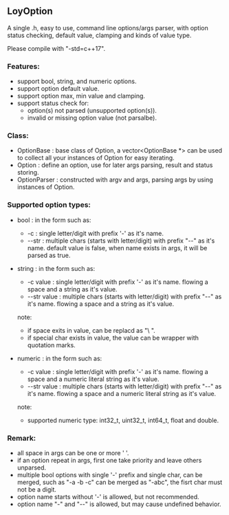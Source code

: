 ## LoyOption
A single .h, easy to use, command line options/args parser, 
with option status checking, default value, clamping and kinds of value type.

Please compile with "-std=c++17".

### Features:
  * support bool, string, and numeric options.
  * support option default value.
  * support option max, min value and clamping.
  * support status check for:
      * option(s) not parsed (unsupported option(s)).
      * invalid or missing option value (not parsalbe).

### Class:
  * OptionBase   : base class of Option, a vector<OptionBase *> can be used to
                   collect all your instances of Option for easy iterating.
  * Option<T>    : define an option, use for later args parsing, result and status storing.
  * OptionParser : constructed with argv and args, parsing args by using instances of Option.

### Supported option types:
  * bool : in the form such as:
      * -c    : single letter/digit with prefix '-' as it's name.
      * --str : multiple chars (starts with letter/digit) with prefix "--" as it's name.
    default value is false, when name exists in args, it will be parsed as true.
  * string : in the form such as:
      * -c value    : single letter/digit with prefix '-' as it's name.
                      flowing a space and a string as it's value.
      * --str value : multiple chars (starts with letter/digit) with prefix "--" as it's name.
                      flowing a space and a string as it's value.
                      
    note:
      * if space exits in value, can be replacd as "\ ".
      * if special char exists in value, the value can be wrapper with quotation marks.
  * numeric : in the form such as:
      * -c value    : single letter/digit with prefix '-' as it's name.
                      flowing a space and a numeric literal string as it's value.
      * --str value : multiple chars (starts with letter/digit) with prefix "--" as it's name.
                      flowing a space and a numeric literal string as it's value.
                      
    note:
      * supported numeric type: int32_t, uint32_t, int64_t, float and double.

### Remark:
  * all space in args can be one or more ' '.
  * if an option repeat in args, first one take priority and leave others unparsed.
  * multiple bool options with single '-' prefix and single char, can be merged,
    such as "-a -b -c" can be merged as "-abc", the fisrt char must not be a digit.
  * option name starts without '-' is allowed, but not recommended.
  * option name "-" and "--" is allowed, but may cause undefined behavior.